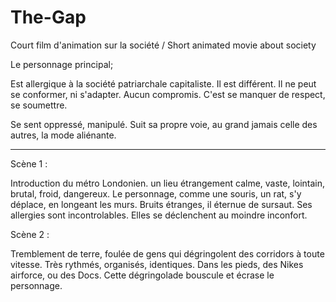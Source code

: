 # The-Gap
Court film d'animation sur la société / Short animated movie about society


Le personnage principal;

Est allergique à la société patriarchale capitaliste.
Il est différent. Il ne peut se conformer, ni s'adapter. Aucun compromis. C'est se manquer de respect, se soumettre.

Se sent oppressé, manipulé. Suit sa propre voie, au grand jamais celle des autres, la mode aliénante.

_______

Scène 1 : 

Introduction du métro Londonien. un lieu étrangement calme, vaste, lointain, brutal, froid, dangereux. 
Le personnage, comme une souris, un rat, s'y déplace, en longeant les murs.
Bruits étranges, il éternue de sursaut. Ses allergies sont incontrolables. Elles se déclenchent au moindre inconfort.

Scène 2 :

Tremblement de terre, foulée de gens qui dégringolent des corridors à toute vitesse. Très rythmés, organisés, identiques.
Dans les pieds, des Nikes airforce, ou des Docs. Cette dégringolade bouscule et écrase le personnage.

